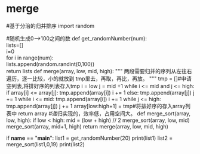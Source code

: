 # merge
#基于分治的归并排序
import random

#随机生成0-->100之间的数
def get_randomNumber(num):  
    lists=[]  
    i=0  
    for i in range(num):  
        lists.append(random.randint(0,100))  
    return lists
def merge(array, low, mid, high):
    """
    两段需要归并的序列从左往右遍历，逐一比较，小的就放到
    tmp里去，再取，再比，再放。
    """
    tmp = []#申请空列表,将排好序的列表存入tmp
    i = low
    j = mid +1
    while i <= mid and j <= high:
        if array[i] <= array[j]:
            tmp.append(array[i])
            i += 1
        else:
            tmp.append(array[j])
            j += 1
    while i <= mid:
        tmp.append(array[i])
        i += 1
    while j <= high:
        tmp.append(array[j])
        j += 1
    array[low:high+1] = tmp#将排好序的存入array列表中
    return array
#递归实现的，效率低，占用空间大。
def merge_sort(array, low, high):
    if low < high:
        mid = (low + high) // 2
        merge_sort(array, low, mid)
        merge_sort(array, mid+1, high)
        return merge(array, low, mid, high)
        
if __name__ == "__main__":
    list1 = get_randomNumber(20)
    print(list1)
    list2 = merge_sort(list1,0,19)
    print(list2)
